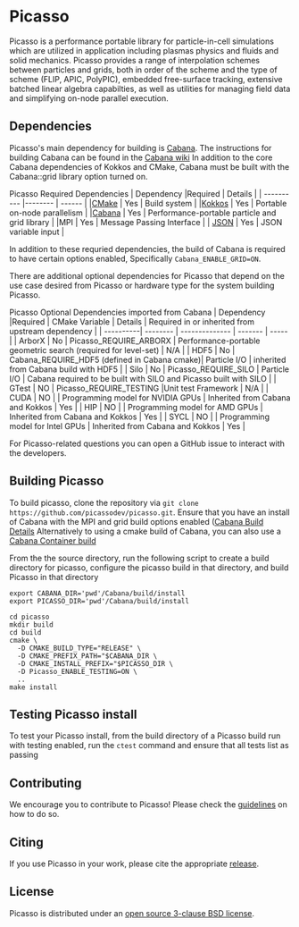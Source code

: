 # Picasso

Picasso is a performance portable library for particle-in-cell simulations
which are utilized in application including plasmas physics and fluids and 
solid mechanics. Picasso provides a range of interpolation schemes between
particles and grids, both in order of the scheme and the type of scheme 
(FLIP, APIC, PolyPIC), embedded free-surface tracking, extensive batched 
linear algebra capabilties, as well as utilities for managing field data
and simplifying on-node parallel execution.


## Dependencies

Picasso's main dependency for building is [Cabana](https://github.com/ECP-copa/Cabana).
The instructions for building Cabana can be found in the [Cabana wiki](https://github.com/ECP-copa/Cabana/wiki/1-Build-Instructions)
In addition to the core Cabana dependencies of Kokkos and CMake, Cabana must 
be built with the Cabana::grid library option turned on.

Picasso Required Dependencies
| Dependency |Required | Details |
| ---------- |-------- | ------  |
|[CMake](https://cmake.org/download/)      | Yes     | Build system |
|[Kokkos](https://github.com/kokkos/kokkos)    | Yes      | Portable on-node parallelism |
|[Cabana](https://github.com/ECP-copa/Cabana) | Yes | Performance-portable particle and grid library |
|MPI | Yes | Message Passing Interface |
| [JSON]() | Yes | JSON variable input |

In addition to these requried dependencies, the build of Cabana is required 
to have certain options enabled, Specifically `Cabana_ENABLE_GRID=ON`.

There are additional optional dependencies for Picasso that depend on the 
use case desired from Picasso or hardware type for the system building 
Picasso.

Picasso Optional Dependencies imported from Cabana
| Dependency |Required | CMake Variable | Details | Required in or inherited from upstream dependency |
| ----------| -------- | -------------- | -------  | ----- |
| ArborX | No | Picasso_REQUIRE_ARBORX | Performance-portable geometric search (required for level-set) | N/A |
| HDF5 | No | Cabana_REQUIRE_HDF5 (defined in Cabana cmake)| Particle I/O | inherited from Cabana build with HDF5 |
| Silo | No | Picasso_REQUIRE_SILO | Particle I/O | Cabana required to be built with SILO and Picasso built with SILO |
| GTest | NO | Picasso_REQUIRE_TESTING |Unit test Framework | N/A |
| CUDA | NO | | Programming model for NVIDIA GPUs | Inherited from Cabana and Kokkos | Yes |
| HIP | NO | | Programming model for AMD GPUs | Inherited from Cabana and Kokkos | Yes |
| SYCL | NO | | Programming model for Intel GPUs | Inherited from Cabana and Kokkos | Yes |

For Picasso-related questions you can open a GitHub issue to interact with the
developers.

## Building Picasso

To build picasso, clone the repository via
`git clone https://github.com/picassodev/picasso.git`. Ensure that
you have an install of Cabana with the MPI and grid build options
enabled ([Cabana Build Details](https://github.com/ECP-copa/Cabana/wiki/1-Build-Instructions)
Alternatively to using a cmake build of Cabana, you can also use
a [Cabana Container build](https://github.com/ECP-copa/Cabana/pkgs/container/cabana)

From the the source directory, run the following script to create
a build directory for picasso, configure the picasso build in that
directory, and build Picasso in that directory

```
export CABANA_DIR='pwd'/Cabana/build/install
export PICASSO_DIR='pwd'/Cabana/build/install

cd picasso
mkdir build
cd build
cmake \
  -D CMAKE_BUILD_TYPE="RELEASE" \
  -D CMAKE_PREFIX_PATH="$CABANA_DIR \
  -D CMAKE_INSTALL_PREFIX="$PICASSO_DIR \
  -D Picasso_ENABLE_TESTING=ON \
  ..
make install
```

## Testing Picasso install

To test your Picasso install, from the build directory of a Picasso
build run with testing enabled, run the `ctest` command and ensure
that all tests list as passing

## Contributing

We encourage you to contribute to Picasso! Please check the
[guidelines](CONTRIBUTING.md) on how to do so.

## Citing

If you use Picasso in your work, please cite the appropriate [release](https://doi.org/10.5281/zenodo.8309476).

## License

Picasso is distributed under an [open source 3-clause BSD license](LICENSE).

